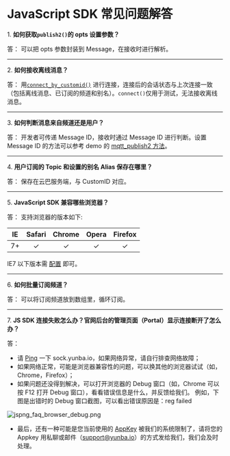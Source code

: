 # JavaScript SDK 常见问题解答


<a name="1"></a>1. **如何获取`publish2()`的 opts 设置参数？**

答： 可以把 opts 参数封装到 Message，在接收时进行解析。

---
<a name="2"></a>2. **如何接收离线消息？**

答： 用[`connect_by_customid()`](https://yunba.io/docs2/Javascript_SDK/#connect_by_customid
) 进行连接，连接后的会话状态与上次连接一致（包括离线消息、已订阅的频道和别名）。`connect()`仅用于测试，无法接收离线消息。

---
<a name="3"></a>3. **如何判断消息来自频道还是用户？**

答： 开发者可传递 Message ID，接收时通过 Message ID 进行判断。设置 Message ID 的方法可以参考 demo 的 [mqtt_publish2 方法](https://github.com/yunba/yunba-javascript-sdk/blob/master/examples/yunba_javascript_demo.html)。

---
<a name="4"></a>4. **用户订阅的 Topic 和设置的别名 Alias 保存在哪里？**

答： 保存在云巴服务端，与 CustomID 对应。

---
<a name="5"></a>5. **JavaScript SDK 兼容哪些浏览器？**

答： 支持浏览器的版本如下:

   | IE  | Safari | Chrome  | Opera  | Firefox |
   |:-----:|:-----:|:-----:|:-----:|:-----:|
   | 7+  |  ✓   |  ✓  |  ✓   |  ✓ |

IE7 以下版本需 [配置](https://github.com/yunba/yunba-javascript-sdk) 即可。


---
<a name="6"></a>6. **如何批量订阅频道？**

答： 可以将订阅频道放到数组里，循环订阅。


---
<a name="7"></a>7. **JS SDK 连接失败怎么办？官网后台的管理页面（Portal）显示连接断开了怎么办？**

答：
* 请 [Ping](https://en.wikipedia.org/wiki/Ping_(networking_utility)) 一下 sock.yunba.io，如果网络异常，请自行排查网络故障；
* 如果网络正常，可能是浏览器兼容性的问题，可以换其他的浏览器试试（如，Chrome，Firefox）；
* 如果问题还没得到解决，可以打开浏览器的 Debug 窗口（如，Chrome 可以按 F12 打开 Debug 窗口），看看错误信息是什么，并反馈给我们。
例如，下图是出错时的 Debug 窗口截图，可以看出错误原因是：reg failed

![jspng_faq_browser_debug.png](https://raw.githubusercontent.com/yunba/docs/master/image/jspng_faq_browser_debug.png)

* 最后，还有一种可能是您当前使用的 [AppKey](product_kb_app_key.md) 被我们的系统限制了，请将您的 Appkey 用私聊或邮件（support@yunba.io）的方式发给我们，我们会及时处理。



